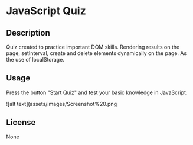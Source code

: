 # JavaScript Quiz

## Description

Quiz created to practice important DOM skills. Rendering results on the page, setInterval, create and delete elements dynamically on the page. As the use of localStorage. 

## Usage 

Press the button "Start Quiz" and test your basic knowledge in JavaScript.


![alt text](assets/images/Screenshot%20.png


## License

None

